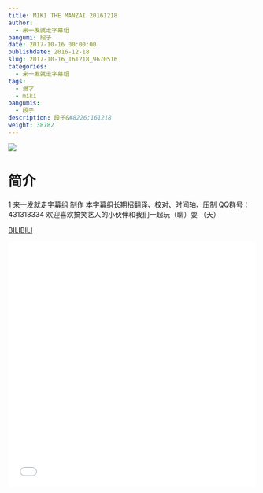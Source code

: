 ```yaml
---
title: MIKI THE MANZAI 20161218
author: 
  - 来一发就走字幕组
bangumi: 段子
date: 2017-10-16 00:00:00
publishdate: 2016-12-18
slug: 2017-10-16_161218_9670516
categories: 
  - 来一发就走字幕组
tags: 
  - 漫才
  - miki
bangumis: 
  - 段子
description: 段子&#8226;161218
weight: 38782
---
```


![](https://i.imgur.com/BiqC3cZ.jpg)

# 简介  
1
来一发就走字幕组 制作  本字幕组长期招翻译、校对、时间轴、压制   QQ群号：431318334 欢迎喜欢搞笑艺人的小伙伴和我们一起玩（聊）耍 （天）

  [BILIBILI](https://www.bilibili.com/video/av9670516/)


<div class="vcontainer">  <iframe class='video' src="//www.bilibili.com/blackboard/player.html?cid=15982290&aid=9670516" width="100%" height="500" frameborder="0" allowfullscreen="allowfullscreen"></iframe></div>

